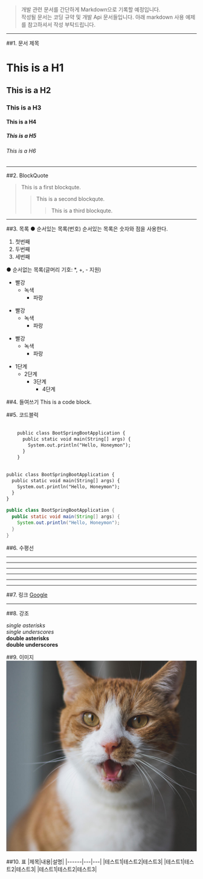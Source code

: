 >개발 관련 문서를 간단하게 Markdown으로 기록할 예정입니다.<br>
작성될 문서는 코딩 규약 및 개발 Api 문서들입니다. 아래 markdown
사용 예제를 참고하셔서 작성 부탁드립니다.


<hr/>

##1. 문서 제목 

# This is a H1
## This is a H2
### This is a H3
#### This is a H4
##### This is a H5
###### This is a H6
<hr/>

##2. BlockQuote

> This is a first blockqute.
>	> This is a second blockqute.
>	>	> This is a third blockqute.

<hr/>

##3. 목록
● 순서있는 목록(번호)
순서있는 목록은 숫자와 점을 사용한다.

1. 첫번째
2. 두번째
3. 세번째

● 순서없는 목록(글머리 기호: *, +, - 지원)
* 빨강
    * 녹색
        * 파랑

+ 빨강
    + 녹색
        + 파랑

- 빨강
    - 녹색
        - 파랑
        
* 1단계
    - 2단계
        + 3단계
            + 4단계

##4. 들여쓰기
    This is a code block.


##5. 코드블럭
<pre>
    <code>
    public class BootSpringBootApplication {
      public static void main(String[] args) {
        System.out.println("Hello, Honeymon");
      }
    }
    </code>
</pre>

```
public class BootSpringBootApplication {
  public static void main(String[] args) {
    System.out.println("Hello, Honeymon");
  }
}
```

```java
public class BootSpringBootApplication {
  public static void main(String[] args) {
    System.out.println("Hello, Honeymon");
  }
}
```

##6. 수평선 
<hr/>

* * *

***

*****

- - -

---------------------------------------

##7. 링크
[Google](https://www.google.co.kr, "google link")

<hr/>

##8. 강조

  *single asterisks* <br/>
  _single underscores_ <br/>
  **double asterisks** <br/>
  __double underscores__ <br/>


##9. 이미지
![](../src/main/resources/static/images/guide/cat.jpg)

##10. 표
|제목|내용|설명|
|------|---|---|
|테스트1|테스트2|테스트3|
|테스트1|테스트2|테스트3|
|테스트1|테스트2|테스트3|
